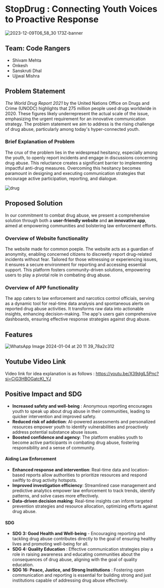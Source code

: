 # StopDrug : Connecting Youth Voices to Proactive Response
![2023-12-09T06_58_30 173Z-banner](https://github.com/ShivamMehta161/CodeRangers-HaryanaPoliceHackathon2023/assets/116088341/876f759f-8f4a-4eaf-827c-1becd951677b)

## Team: Code Rangers
- Shivam Mehta
- Onkesh
- Sanskruti Dhal
- Ujjwal Mishra


## Problem Statement
_The World Drug Report 2021_ by the United Nations Office on Drugs and Crime (UNODC) highlights that 275 million people used drugs worldwide in 2020. These figures likely underrepresent the actual scale of the issue, emphasizing the urgent requirement for an innovative communication strategy. The problem statement we aim to address is the rising challenge of drug abuse, particularly among today's hyper-connected youth.




### Brief Explanation of Problem
The crux of the problem lies in the widespread hesitancy, especially among the youth, to openly report incidents and engage in discussions concerning drug abuse. This reluctance creates a significant barrier to implementing impactful anti-drug measures. Overcoming this hesitancy becomes paramount in designing and executing communication strategies that encourage active participation, reporting, and dialogue.







![drug](https://github.com/ShivamMehta161/CodeRangers-HaryanaPoliceHackathon2023/assets/116088341/cf577d9d-b8d4-49fc-bf64-d538926c2cd7)
                                         
## Proposed Solution 
In our commitment to combat drug abuse, we present a comprehensive solution through both a **user-friendly website** and **an innovative app**, aimed at empowering communities and bolstering law enforcement efforts.

### Overview of Website functionality

The website made for common poeple. The website acts as a guardian of anonymity, enabling concerned citizens to discreetly report drug-related incidents without fear. Tailored for those witnessing or experiencing issues, it ensures a secure environment for reporting and accessing essential support. This platform fosters community-driven solutions, empowering users to play a pivotal role in combating drug abuse.

### Overview of APP functionality


The app caters to law enforcement and narcotics control officials, serving as a dynamic tool for real-time data analysis and spontaneous alerts on reported drug abuse activities. It transforms raw data into actionable insights, enhancing decision-making. The app's users gain comprehensive dashboards, ensuring effective response strategies against drug abuse.

## Features

![WhatsApp Image 2024-01-04 at 20 11 39_78a2c312](https://github.com/ShivamMehta161/CodeRangers-HaryanaPoliceHackathon2023/assets/116088341/967d6b54-dbf4-430d-88af-f0ce25ac283e)









## Youtube Video Link


Video link for idea explanation is as follows :
https://youtu.be/X39dglL5Pnc?si=CjG3HBOGatcKl_YJ



## Positive Impact and SDG
- **Increased safety and well-being** : Anonymous reporting encourages youth to speak up about drug abuse in their communities, leading to quicker intervention and improved safety.
- **Reduced risk of addiction**: AI-powered assessments and personalized resources empower youth to identify vulnerabilities and proactively address potential substance abuse issues.
- **Boosted confidence and agency**: The platform enables youth to become active participants in combating drug abuse, fostering responsibility and a sense of community.
#### Aiding Law Enforcement
- **Enhanced response and intervention**: Real-time data and location-based reports allow authorities to prioritize resources and respond swiftly to drug activity hotspots.
- **Improved investigation efficiency**: Streamlined case management and predictive analytics empower law enforcement to track trends, identify patterns, and solve cases more effectively.
- **Data-driven decision making**: Real-time insights can inform targeted prevention strategies and resource allocation, optimizing efforts against drug abuse.
#### SDG
- **SDG 3: Good Health and Well-being** - Encouraging reporting and tackling drug abuse contributes directly to the goal of ensuring healthy lives and promoting well-being for all.
- **SDG 4: Quality Education** : Effective communication strategies play a role in raising awareness and educating communities about the consequences of drug abuse, aligning with the goal of quality education.
- **SDG 16: Peace, Justice, and Strong Institutions** : Fostering open communication and reporting is essential for building strong and just institutions capable of addressing drug abuse effectively.




  
